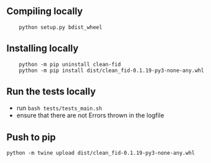 
## Compiling locally
```
    python setup.py bdist_wheel
```

## Installing locally
```
    python -m pip uninstall clean-fid
    python -m pip install dist/clean_fid-0.1.19-py3-none-any.whl
```

## Run the tests locally
 - run `bash tests/tests_main.sh`
 - ensure that there are not Errors thrown in the logfile


## Push to pip
```
python -m twine upload dist/clean_fid-0.1.19-py3-none-any.whl
```